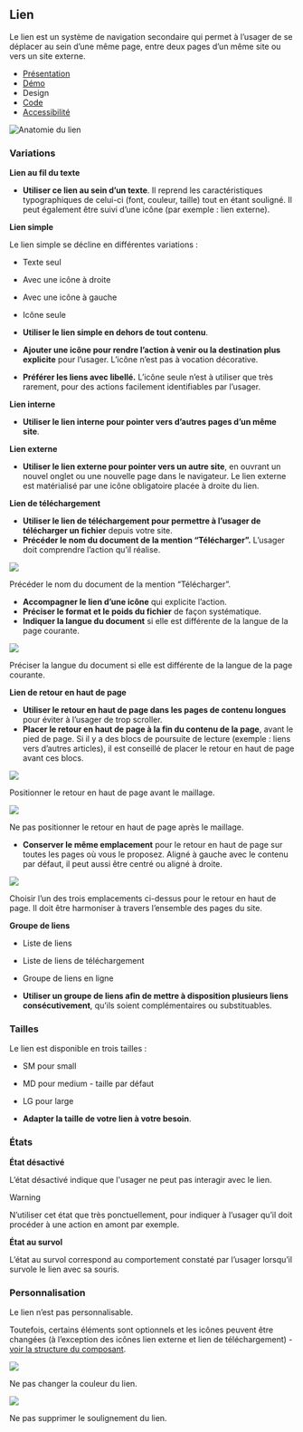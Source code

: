
## Lien

Le lien est un système de navigation secondaire qui permet à l’usager de se déplacer au sein d’une même page, entre deux pages d’un même site ou vers un site externe.


- [Présentation](../index.md)
- [Démo](../demo/index.md)
- Design
- [Code](../code/index.md)
- [Accessibilité](../accessibility/index.md)



![Anatomie du lien](../_asset/anatomy/anatomy-1.png)




### Variations

**Lien au fil du texte**


- **Utiliser ce lien au sein d’un texte**. Il reprend les caractéristiques typographiques de celui-ci (font, couleur, taille) tout en étant souligné. Il peut également être suivi d’une icône (par exemple : lien externe).

**Lien simple**

Le lien simple se décline en différentes variations :

- Texte seul


- Avec une icône à droite
- Avec une icône à gauche


- Icône seule
- **Utiliser le lien simple en dehors de tout contenu**.
- **Ajouter une icône pour rendre l’action à venir ou la destination plus explicite** pour l’usager. L’icône n’est pas à vocation décorative.
- **Préférer les liens avec libellé.** L’icône seule n’est à utiliser que très rarement, pour des actions facilement identifiables par l’usager.

**Lien interne**


- **Utiliser le lien interne pour pointer vers d’autres pages d’un même site**.

**Lien externe**


- **Utiliser le lien externe pour pointer vers un autre site**, en ouvrant un nouvel onglet ou une nouvelle page dans le navigateur. Le lien externe est matérialisé par une icône obligatoire placée à droite du lien.

**Lien de téléchargement**


- **Utiliser le lien de téléchargement pour permettre à l’usager de télécharger un fichier** depuis votre site.
- **Précéder le nom du document de la mention “Télécharger”.** L’usager doit comprendre l’action qu’il réalise.



![](./assets/_asset/variation/do-1.png)

Précéder le nom du document de la mention “Télécharger”.



- **Accompagner le lien d’une icône** qui explicite l’action.
- **Préciser le format et le poids du fichier** de façon systématique.
- **Indiquer la langue du document** si elle est différente de la langue de la page courante.



![](./assets/_asset/variation/do-2.png)

Préciser la langue du document si elle est différente de la langue de la page courante.



**Lien de retour en haut de page**


- **Utiliser le retour en haut de page dans les pages de contenu longues** pour éviter à l’usager de trop scroller.
- **Placer le retour en haut de page à la fin du contenu de la page**, avant le pied de page. Si il y a des blocs de poursuite de lecture (exemple : liens vers d’autres articles), il est conseillé de placer le retour en haut de page avant ces blocs.



![](./assets/_asset/variation/do-3.png)

Positionner le retour en haut de page avant le maillage.



![](./assets/_asset/variation/dont-1.png)

Ne pas positionner le retour en haut de page après le maillage.



- **Conserver le même emplacement** pour le retour en haut de page sur toutes les pages où vous le proposez. Aligné à gauche avec le contenu par défaut, il peut aussi être centré ou aligné à droite.



![](./assets/_asset/variation/do-4.png)

Choisir l’un des trois emplacements ci-dessus pour le retour en haut de page. Il doit être harmoniser à travers l’ensemble des pages du site.



**Groupe de liens**

- Liste de liens


- Liste de liens de téléchargement


- Groupe de liens en ligne


- **Utiliser un groupe de liens afin de mettre à disposition plusieurs liens consécutivement**, qu’ils soient complémentaires ou substituables.

### Tailles

Le lien est disponible en trois tailles :

- SM pour small


- MD pour medium - taille par défaut


- LG pour large


- **Adapter la taille de votre lien à votre besoin**.

### États

**État désactivé**

L’état désactivé indique que l'usager ne peut pas interagir avec le lien.


> [!WARNING]
> N’utiliser cet état que très ponctuellement, pour indiquer à l’usager qu’il doit procéder à une action en amont par exemple.

**État au survol**

L’état au survol correspond au comportement constaté par l’usager lorsqu’il survole le lien avec sa souris.

### Personnalisation

Le lien n’est pas personnalisable.

Toutefois, certains éléments sont optionnels et les icônes peuvent être changées (à l’exception des icônes lien externe et lien de téléchargement) - [voir la structure du composant](#lien).



![](./assets/_asset/custom/dont-1.png)

Ne pas changer la couleur du lien.



![](./assets/_asset/custom/dont-2.png)

Ne pas supprimer le soulignement du lien.


